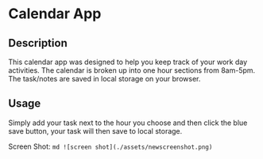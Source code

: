 # Calendar App
## Description
This calendar app was designed to help you keep track of your work day activities.  The calendar is broken up into one hour sections from 8am-5pm.  The task/notes are saved in local storage on your browser.


## Usage

Simply add your task next to the hour you choose and then click the blue save button, your task will then save to local storage.

Screen Shot:
    ```md
    ![screen shot](./assets/newscreenshot.png)
    ```

